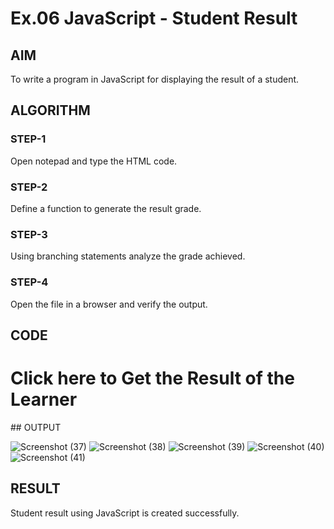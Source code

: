 # Ex.06 JavaScript - Student Result
## AIM
  To write a program in JavaScript for displaying the result of a student.

## ALGORITHM
### STEP-1
  Open notepad and type the HTML code.

### STEP-2
  Define a function to generate the result grade.

### STEP-3
  Using branching statements analyze the grade achieved.

### STEP-4
  Open the file in a browser and verify the output.
  
## CODE
<html>
<head> 
<title>Display the Results of the Learners</title> 
<script type="text/javascript"> 
function student() {
  var mark1, mark2, mark3, total, percentage; 
  mark1 = parseInt(prompt("Enter Subject-1 Marks"));
  mark2 = parseInt(prompt("Enter Subject-2 Marks"));
  mark3 = parseInt(prompt("Enter Subject-3 Marks")); 
  total = mark1 + mark2 + mark3;
  percentage = total / 3;

  if (percentage >= 91 && percentage <= 100) {
    alert("O Grade");
  }
  else if (percentage >= 81 && percentage <= 90) {
    alert("A+ Grade");
  }
  else if (percentage >= 71 && percentage <= 80) {
    alert("A Grade");
  }
  else if (percentage >= 61 && percentage <= 70) {
    alert("B+ Grade");
  }
  else if (percentage >= 51 && percentage <= 60) {
    alert("B Grade");
  }
  else {
    alert("RA Grade");
  }
}
</script>
</head>

<body>
<h1 onclick="student()">
Click here to Get the Result of the Learner
</h1>
</body>
</html>
## OUTPUT

![Screenshot (37)](https://github.com/BrindhaY/Ex06_Web-Design/assets/127816765/08f4d67c-353a-4bc9-8d5e-046711d4bffd)
![Screenshot (38)](https://github.com/BrindhaY/Ex06_Web-Design/assets/127816765/6b6fb80f-40db-4d11-90da-94e66d20e4f6)
![Screenshot (39)](https://github.com/BrindhaY/Ex06_Web-Design/assets/127816765/630eef98-6602-43ec-8214-07747d8d3e18)
![Screenshot (40)](https://github.com/BrindhaY/Ex06_Web-Design/assets/127816765/78863659-bac5-4312-b085-20d7f6243d32)
![Screenshot (41)](https://github.com/BrindhaY/Ex06_Web-Design/assets/127816765/8b2a51b5-570d-409f-9e50-f9d444b9c2a0)

## RESULT
  Student result using JavaScript is created successfully.
